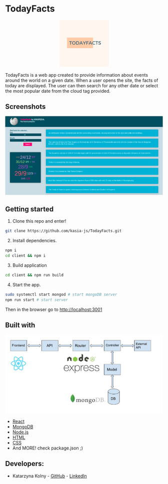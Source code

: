 # TodayFacts

<p align="center">
  <img src="/client/src/assets/images/TodayFactsLogo.png" />
</p>

TodayFacts is a web app created to provide information about events around the world on a given date.
When a user opens the site, the facts of today are displayed. The user can then search for any other date or select the most popular date from the cloud tag provided.

## Screenshots

<p align="center">
  <img src="/img/Screenshot.png" />
</p>

## Getting started

1. Clone this repo and enter!

  ```bash
  git clone https://github.com/kasia-js/TodayFacts.git
  ```

2. Install dependencies.

  ```bash
  npm i
  cd client && npm i
  ```
3. Build application

  ```bash
  cd client && npm run build
  ```

4. Start the app.
  ```bash
  sudo systemctl start mongod # start mongoDB server
  npm run start # start server
  ```
  Then in the browser go to [http://localhost:3001](localhost:3001)


## Built with
<p align="center">
  <img src="/img/Architecture.png" />
</p>

- [React](https://reactjs.org/)
- [MongoDB](https://www.mongodb.com/)
- [Node.js](https://nodejs.org/en/)
- [HTML](https://html.com/)
- [CSS](http://css.com/)
- And MORE! check package.json ;)

## Developers:
- Katarzyna Kolny - [GitHub](https://github.com/kasia-js) - [LinkedIn](https://www.linkedin.com/in/katarzyna-kolny-8b3384b9/)
